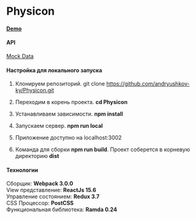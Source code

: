 # Physicon

#### [Demo]()

#### API

[Mock Data]()

#### Настройка для локального запуска

1. Клонируем репозиторий. git clone https://github.com/andryushkov-ky/Physicon.git

2. Переходим в корень проекта. **cd Physicon**

3. Устанавливаем зависимости. **npm install**

4. Запускаем сервер. **npm run local**

5. Приложение доступно на localhost:3002

6. Команда для сборки **npm run build**. Проект соберется в корневую директорию **dist**

#### Технологии
Сборщик: **Webpack 3.0.0** <br>
View представление: **ReactJs 15.6** <br>
Управление состоянием: **Redux 3.7** <br>
CSS Процессор: **PostCSS** <br>
Функциональная библиотека: **Ramda 0.24** <br>
